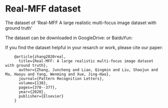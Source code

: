 # Real-MFF dataset
The dataset of 'Real-MFF A large realistic multi-focus image dataset with ground truth'

The dataset can be downloaded in GoogleDrive:
or BaiduYun: 

If you find the dataset helpful in your resarch or work, please cite our paper:

        @article{zhang2020real,
          title={Real-MFF: A large realistic multi-focus image dataset with ground truth},
          author={Zhang, Juncheng and Liao, Qingmin and Liu, Shaojun and Ma, Haoyu and Yang, Wenming and Xue, Jing-Hao},
          journal={Pattern Recognition Letters},
          volume={138},
          pages={370--377},
          year={2020},
          publisher={Elsevier}
        }

